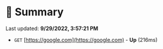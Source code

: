 # 📖 Summary
Last updated: **9/29/2022, 3:57:21 PM**

- `GET` [https://google.com](https://google.com) - **Up** (216ms)
